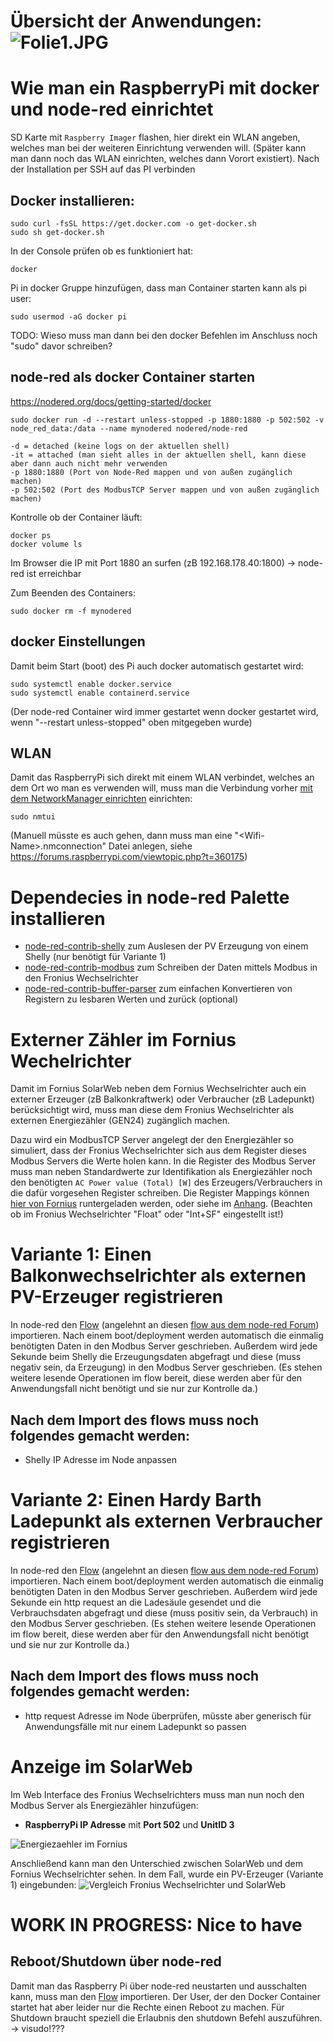 # Übersicht der Anwendungen: ![Folie1.JPG](Folie1.JPG) 


# Wie man ein RaspberryPi mit docker und node-red einrichtet

SD Karte mit `Raspberry Imager` flashen, hier direkt ein WLAN angeben, welches man bei der weiteren Einrichtung verwenden will.
(Später kann man dann noch das WLAN einrichten, welches dann Vorort existiert).
Nach der Installation per SSH auf das PI verbinden

## Docker installieren: 
```
sudo curl -fsSL https://get.docker.com -o get-docker.sh
sudo sh get-docker.sh
```

In der Console prüfen ob es funktioniert hat:
```
docker
```

Pi in docker Gruppe hinzufügen, dass man Container starten kann als pi user:
```
sudo usermod -aG docker pi
```
TODO: Wieso muss man dann bei den docker Befehlen im Anschluss noch "sudo" davor schreiben?

## node-red als docker Container starten
https://nodered.org/docs/getting-started/docker
```
sudo docker run -d --restart unless-stopped -p 1880:1880 -p 502:502 -v node_red_data:/data --name mynodered nodered/node-red
```
```
-d = detached (keine logs on der aktuellen shell)
-it = attached (man sieht alles in der aktuellen shell, kann diese aber dann auch nicht mehr verwenden
-p 1880:1880 (Port von Node-Red mappen und von außen zugänglich machen)
-p 502:502 (Port des ModbusTCP Server mappen und von außen zugänglich machen)
```

Kontrolle ob der Container läuft:
```
docker ps
docker volume ls
```
Im Browser die IP mit Port 1880 an surfen (zB 192.168.178.40:1800) -> node-red ist erreichbar

Zum Beenden des Containers:
```
sudo docker rm -f mynodered
```

## docker Einstellungen
Damit beim Start (boot) des Pi auch docker automatisch gestartet wird:
```
sudo systemctl enable docker.service
sudo systemctl enable containerd.service
```
(Der node-red Container wird immer gestartet wenn docker gestartet wird, wenn "--restart unless-stopped" oben mitgegeben wurde)

## WLAN
Damit das RaspberryPi sich direkt mit einem WLAN verbindet, welches an dem Ort wo man es verwenden will, muss man die Verbindung vorher [mit dem NetworkManager einrichten](https://raspberrytips.com/raspberry-pi-wifi-setup/#set-up-your-wifi-on-raspberry-pi-os-lite) einrichten:
```
sudo nmtui
```
(Manuell müsste es auch gehen, dann muss man eine "\<Wifi-Name\>.nmconnection" Datei anlegen, siehe https://forums.raspberrypi.com/viewtopic.php?t=360175)

# Dependecies in node-red Palette installieren
- [node-red-contrib-shelly](https://flows.nodered.org/node/node-red-contrib-shelly) zum Auslesen der PV Erzeugung von einem Shelly (nur benötigt für Variante 1)
- [node-red-contrib-modbus](https://flows.nodered.org/node/node-red-contrib-modbus) zum Schreiben der Daten mittels Modbus in den Fronius Wechselrichter
- [node-red-contrib-buffer-parser](https://flows.nodered.org/node/node-red-contrib-buffer-parser) zum einfachen Konvertieren von Registern zu lesbaren Werten und zurück (optional)

# Externer Zähler im Fornius Wechelrichter
Damit im Fornius SolarWeb neben dem Fornius Wechselrichter auch ein externer Erzeuger (zB Balkonkraftwerk) oder Verbraucher (zB Ladepunkt) berücksichtigt wird, muss man diese dem Fronius Wechselrichter als externen Energiezähler (GEN24) zugänglich machen.

Dazu wird ein ModbusTCP Server angelegt der den Energiezähler so simuliert, dass der Fronius Wechselrichter sich aus dem Register dieses Modbus Servers die Werte holen kann.
In die Register des Modbus Server muss man neben Standardwerte zur Identifikation als Energiezähler noch den benötigten `AC Power value (Total) [W]` des Erzeugers/Verbrauchers in die dafür vorgesehen Register schreiben.
Die Register Mappings können [hier von Fornius](https://www.fronius.com/QR-link/0006) runtergeladen werden, oder siehe im [Anhang](Meter_Register_Map_Float_v1.0.xlsx).
(Beachten ob im Fronius Wechselrichter "Float" oder "Int+SF" eingestellt ist!)

# Variante 1: Einen Balkonwechselrichter als externen PV-Erzeuger registrieren
In node-red den [Flow](shelly_pv_erzeuger_flow.json) (angelehnt an diesen [flow aus dem node-red Forum](https://discourse.nodered.org/t/simulate-a-modbus-tcp-server-and-feed-registers/78763)) importieren.
Nach einem boot/deployment werden automatisch die einmalig benötigten Daten in den Modbus Server geschrieben.
Außerdem wird jede Sekunde beim Shelly die Erzeugungsdaten abgefragt und diese (muss negativ sein, da Erzeugung) in den Modbus Server geschrieben.
(Es stehen weitere lesende Operationen im flow bereit, diese werden aber für den Anwendungsfall nicht benötigt und sie nur zur Kontrolle da.)

## Nach dem Import des flows muss noch folgendes gemacht werden:
- Shelly IP Adresse im Node anpassen

# Variante 2: Einen Hardy Barth Ladepunkt als externen Verbraucher registrieren
In node-red den [Flow](hardy_barth_verbraucher_flow.json) (angelehnt an diesen [flow aus dem node-red Forum](https://discourse.nodered.org/t/simulate-a-modbus-tcp-server-and-feed-registers/78763)) importieren.
Nach einem boot/deployment werden automatisch die einmalig benötigten Daten in den Modbus Server geschrieben.
Außerdem wird jede Sekunde ein http request an die Ladesäule gesendet und die Verbrauchsdaten abgefragt und diese (muss positiv sein, da Verbrauch) in den Modbus Server geschrieben.
(Es stehen weitere lesende Operationen im flow bereit, diese werden aber für den Anwendungsfall nicht benötigt und sie nur zur Kontrolle da.)

## Nach dem Import des flows muss noch folgendes gemacht werden:
- http request Adresse im Node überprüfen, müsste aber generisch für Anwendungsfälle mit nur einem Ladepunkt so passen

# Anzeige im SolarWeb
Im Web Interface des Fronius Wechselrichters muss man nun noch den Modbus Server als Energiezähler hinzufügen:
- **RaspberryPi IP Adresse** mit **Port 502** und **UnitID 3**
  
![Energiezaehler im Fornius](Energiezaehler.jpg)

Anschließend kann man den Unterschied zwischen SolarWeb und dem Fornius Wechselrichter sehen.
In dem Fall, wurde ein PV-Erzeuger (Variante 1) eingebunden:
![Vergleich Fronius Wechselrichter und SolarWeb](Vergleich.jpg)

# WORK IN PROGRESS: Nice to have
## Reboot/Shutdown über node-red
Damit man das Raspberry Pi über node-red neustarten und ausschalten kann, muss man den [Flow](shutdown_reboot_flow.json) importieren.
Der User, der den Docker Container startet hat aber leider nur die Rechte einen Reboot zu machen. 
Für Shutdown braucht speziell die Erlaubnis den shutdown Befehl auszuführen.
-> visudo!???
